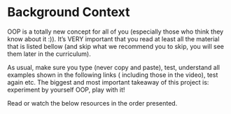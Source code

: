 # Background Context

OOP is a totally new concept for all of you (especially those who think they know about it :)). It’s VERY important that
you read at least all the material that is listed bellow (and skip what we recommend you to skip, you will see them
later in the curriculum).

As usual, make sure you type (never copy and paste), test, understand all examples shown in the following links (
including those in the video), test again etc. The biggest and most important takeaway of this project is: experiment by
yourself OOP, play with it!

Read or watch the below resources in the order presented.
